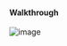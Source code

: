 #### Walkthrough 

![image](https://github.com/tedchen0001/OSCP-Notes/blob/master/Off_Sec_PG/Pic/Maria/rooted202110172239.png)

